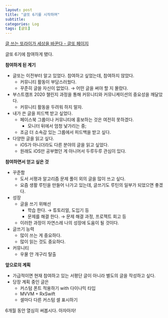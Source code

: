 ```yaml
---
layout: post
title: "글또 6기를 시작하며"
subtitle: 
categories: Log
tags: [글또]
---
```


[글 쓰는 또라이가 세상을 바꾼다 - 글또 페이지](https://www.notion.so/zzsza/ac5b18a482fb4df497d4e8257ad4d516)

글또 6기에 참여하게 됐다.

**참여하게 된 계기**

-   글또는 이전부터 알고 있었다. 참여하고 싶었는데, 참여하지 않았다.
    -   커뮤니티 활동이 부담스러웠다.
    -   꾸준히 글쓸 자신이 없었다. → 어떤 글을 써야 할 지 몰랐다.
-   부스트캠프 2020 챌린지 과정을 통해 커뮤니티와 커뮤니케이션의 중요성을 깨달았다.
    -   커뮤니티 활동을 두려워 하지 말자.
-   내가 쓴 글을 피드백 받고 싶었다.
    -   페이스북 그룹이나 커뮤니티에 홍보하는 것은 여전히 못하겠다.
        -   모니터 뒤에서 엄청 낯가리는 중;
    -   조금 더 소속감 있는 그룹에서 피드백을 받고 싶다.
-   다양한 글을 읽고 싶다.
    -   iOS가 아니더라도 다른 분야의 글을 읽고 싶었다.
    -   원래도 iOS만 공부했던 게 아니어서 두루두루 관심이 있다.

**참여하면서 얻고 싶은 것**

-   꾸준함
    -   도서 서평과 알고리즘 문제 풀이 외의 글을 많이 쓰고 싶다.
    -   요즘 생활 루틴을 만들어 나가고 있는데, 글쓰기도 루틴의 일부가 되었으면 좋겠다.
-   성장
    -   글을 쓰기 위해선
        -   학습 한다. → 튜토리얼, 도입기 등
        -   문제를 해결 한다. → 문제 해결 과정, 프로젝트 회고 등
    -   이러한 과정이 자연스레 나의 성장에 도움이 될 것이다.
-   글쓰기 능력
    -   많이 쓰는 게 중요하다.
    -   많이 읽는 것도 중요하다.
-   커뮤니티
    -   우물 안 개구리 탈출

**앞으로의 계획**

-   가급적이면 현재 참여하고 있는 서평단 글이 아니라 별도의 글을 작성하고 싶다.
-   당장 계획 중인 글은
    -   커스텀 폰트 적용하기 with 다이나믹 타입
    -   MVVM + RxSwift
    -   셀마다 다른 커스텀 셀 표시하기

6개월 동안 열심히 써봅시다. 아자아자!